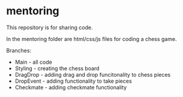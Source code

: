 # mentoring
This repository is for sharing code.

In the mentoring folder are html/css/js files for coding a chess game.

Branches:
* Main - all code
* Styling - creating the chess board
* DragDrop - adding drag and drop funcitonality to chess pieces
* DropEvent - adding functionality to take pieces
* Checkmate - adding checkmate functionality
